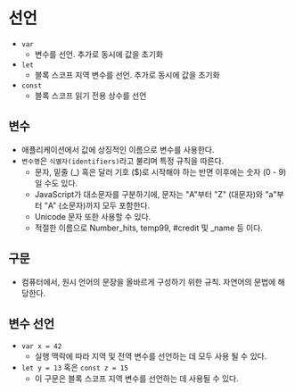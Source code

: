 # 선언

- `var`
  - 변수를 선언. 추가로 동시에 값을 초기화
- `let`
  - 블록 스코프 지역 변수를 선언. 추가로 동시에 값을 초기화
- `const`
  - 블록 스코프 읽기 전용 상수를 선언

## 변수

- 애플리케이션에서 값에 상징적인 이름으로 변수를 사용한다.
- `변수명`은 `식별자(identifiers)`라고 불리며 특정 규칙을 따른다.
  - 문자, 밑줄 (_) 혹은 달러 기호 ($)로 시작해야 하는 반면 이후에는 숫자 (0 - 9) 일 수도 있다.
  - JavaScript가 대소문자를 구분하기에, 문자는 "A"부터 "Z" (대문자)와 "a"부터 "A" (소문자)까지 모두 포함한다.
  - Unicode 문자 또한 사용할 수 있다.
  - 적절한 이름으로 Number_hits, temp99, #credit 및 _name 등 이다.

## 구문

- 컴퓨터에서, 원시 언어의 문장을 올바르게 구성하기 위한 규칙. 자연어의 문법에 해당한다.

## 변수 선언

- `var x = 42`
  - 실행 맥락에 따라 지역 및 전역 변수를 선언하는 데 모두 사용 될 수 있다.
- `let y = 13` 혹은 `const z = 15`
  - 이 구문은 블록 스코프 지역 변수를 선언하는 데 사용될 수 있다.
